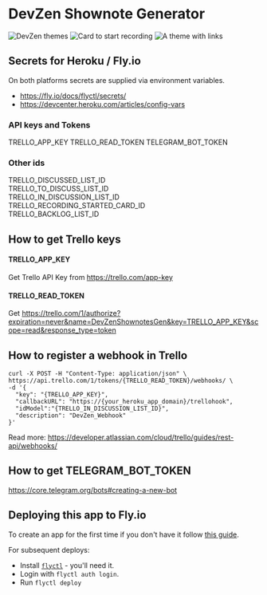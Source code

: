 # DevZen Shownote Generator

![DevZen themes](https://raw.githubusercontent.com/SBozhko/devzen-shownote-generator/master/dz_2.png)
![Card to start recording](https://raw.githubusercontent.com/SBozhko/devzen-shownote-generator/master/dz_1.png)
![A theme with links](https://raw.githubusercontent.com/SBozhko/devzen-shownote-generator/master/dz_3.png)

## Secrets for Heroku / Fly.io

On both platforms secrets are supplied via environment variables.

- https://fly.io/docs/flyctl/secrets/
- https://devcenter.heroku.com/articles/config-vars

### API keys and Tokens

TRELLO_APP_KEY
TRELLO_READ_TOKEN
TELEGRAM_BOT_TOKEN

### Other ids
TRELLO_DISCUSSED_LIST_ID  
TRELLO_TO_DISCUSS_LIST_ID  
TRELLO_IN_DISCUSSION_LIST_ID  
TRELLO_RECORDING_STARTED_CARD_ID  
TRELLO_BACKLOG_LIST_ID

## How to get Trello keys
#### TRELLO_APP_KEY 
Get Trello API Key from https://trello.com/app-key
#### TRELLO_READ_TOKEN
Get https://trello.com/1/authorize?expiration=never&name=DevZenShownotesGen&key=TRELLO_APP_KEY&scope=read&response_type=token

## How to register a webhook in Trello
```
curl -X POST -H "Content-Type: application/json" \
https://api.trello.com/1/tokens/{TRELLO_READ_TOKEN}/webhooks/ \
-d '{
  "key": "{TRELLO_APP_KEY}",
  "callbackURL": "https://{your_heroku_app_domain}/trellohook",
  "idModel":"{TRELLO_IN_DISCUSSION_LIST_ID}",
  "description": "DevZen_Webhook"
}'
```
Read more: https://developer.atlassian.com/cloud/trello/guides/rest-api/webhooks/

## How to get TELEGRAM_BOT_TOKEN
https://core.telegram.org/bots#creating-a-new-bot

## Deploying this app to Fly.io

To create an app for the first time if you don't have it follow [this guide](https://fly.io/docs/languages-and-frameworks/dockerfile/).

For subsequent deploys:

- Install [`flyctl`](https://fly.io/docs/getting-started/installing-flyctl/) - you'll need it.
- Login with `flyctl auth login`.
- Run `flyctl deploy`
